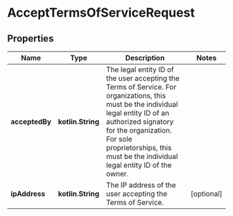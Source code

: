 
# AcceptTermsOfServiceRequest

## Properties
Name | Type | Description | Notes
------------ | ------------- | ------------- | -------------
**acceptedBy** | **kotlin.String** | The legal entity ID of the user accepting the Terms of Service.  For organizations, this must be the individual legal entity ID of an authorized signatory for the organization.  For sole proprietorships, this must be the individual legal entity ID of the owner. | 
**ipAddress** | **kotlin.String** | The IP address of the user accepting the Terms of Service. |  [optional]



